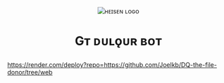 <p align="center">

  <img src="https://te.legra.ph/file/5410b1d4091f5adfa8e17.jpg" alt="ʜᴇɪsᴇɴ ʟᴏɢᴏ">

</p>

<h1 align="center">

  <b>Gᴛ ᴅᴜʟǫᴜʀ ʙᴏᴛ</b>

</h1>

https://render.com/deploy?repo=https://github.com/Joelkb/DQ-the-file-donor/tree/web
